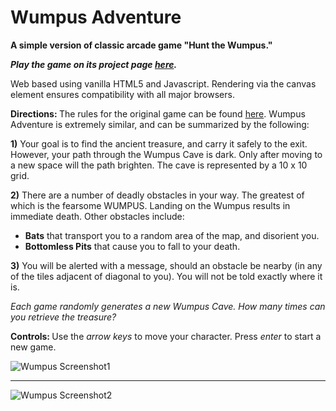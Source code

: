 # Wumpus Adventure
<b>A simple version of classic arcade game "Hunt the Wumpus."</b>

<b><i>Play the game on its project page [here](http://christianjhughes.github.io/WumpusAdventure/).</b></i>

Web based using vanilla HTML5 and Javascript. Rendering via the canvas element ensures compatibility with all major browsers.

<b>Directions: </b> The rules for the original game can be found [here](https://en.wikipedia.org/wiki/Hunt_the_Wumpus). Wumpus Adventure is extremely similar, and can be summarized by the following:

<b>1)</b> Your goal is to find the ancient treasure, and carry it safely to the exit. However, your path through the Wumpus Cave is dark. Only after moving to a new space will the path brighten. The cave is represented by a 10 x 10 grid.

<b>2)</b> There are a number of deadly obstacles in your way. The greatest of which is the fearsome WUMPUS. Landing on the Wumpus results in immediate death. Other obstacles include:
  - <b>Bats</b> that transport you to a random area of the map, and disorient you.
  - <b>Bottomless Pits</b> that cause you to fall to your death.

<b>3)</b> You will be alerted with a message, should an obstacle be nearby (in any of the tiles adjacent of diagonal to you). You will not be told exactly where it is.

<i>Each game randomly generates a new Wumpus Cave. How many times can you retrieve the treasure?</i>

<b>Controls: </b> Use the <i>arrow keys</i> to move your character. Press <i>enter</i> to start a new game.

![Wumpus Screenshot1](http://i.imgur.com/J2FBKRO.png "Wumpus Screenshot1")

<hr>

![Wumpus Screenshot2](https://i.imgur.com/IzBobP7.png?1 "Wumpus Screenshot2")
